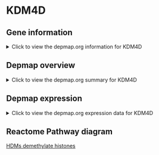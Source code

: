 <h1>KDM4D</h1>

<h2>Gene information</h2>
<details>
  <summary>Click to view the depmap.org information for KDM4D</summary>
  <iframe src="https://depmap.org/portal/gene/KDM4D?tab=about" style="border:none;width:100%;height:800px"></iframe>
</details>

<h2>Depmap overview</h2>
<details>
  <summary>Click to view the depmap.org summary for KDM4D</summary>
  <iframe src="https://depmap.org/portal/gene/KDM4D?tab=overview" style="border:none;width:100%;height:800px"></iframe>
</details>

<h2>Depmap expression</h2>
<details>
  <summary>Click to view the depmap.org expression data for KDM4D</summary>
  <iframe src="https://depmap.org/portal/gene/KDM4D?tab=characterization" style="border:none;width:100%;height:800px"></iframe>
</details>



<h2>Reactome Pathway diagram</h2>
<a href="https://reactome.org/PathwayBrowser/#/R-HSA-3214842">HDMs demethylate histones</a>



